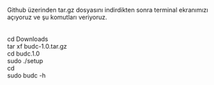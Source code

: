 <p>Github üzerinden tar.gz dosyasını indirdikten sonra terminal ekranımızı açıyoruz ve şu komutları veriyoruz.<br/><br/><br/>cd Downloads<br/>tar xf budc-1.0.tar.gz<br/>cd budc.1.0<br/>sudo ./setup<br/>cd<br/>sudo budc -h</p>
